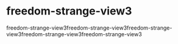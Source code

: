 # freedom-strange-view3
freedom-strange-view3freedom-strange-view3freedom-strange-view3freedom-strange-view3freedom-strange-view3
